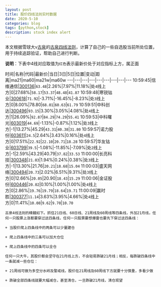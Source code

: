 ```yaml
---
layout: post
title: 股价四线法则实时数据
date: 2020-5-10
categories: blog
tags: [python,stock]
description: stock index alert
---
```



本文根据雪球大v[古泉](https://xueqiu.com/u/7148646888)的[古泉四线法则](https://xueqiu.com/7148646888/130498192)，计算了自己的一些自选股当前所处位置，用于持续追踪验证，帮助自己进行判断。

**说明**：下表中4线对应取值为`红色`表示最新价处于对应指标上方，属正面

时间|名称|代码|最新价|当日|3日|5日|位置|变动|距离|ma21|ma60|ma21w|ma60w
---|---|---|---|---|---|---|---|---
10:59:45|信维通信|[300136](https://xueqiu.com/S/SZ300136)|`63.48`|2.26%|7.97%|11.18%|处`4`线上方|0|27.68%|`58.17`|`53.37`|`48.48`|`41.87`
10:59:48|寒锐钴业|[300618](https://xueqiu.com/S/SZ300618)|`71.92`|-3.71%|-16.45%|-8.23%|处`3`线上方|0|8.00%|78.80|`68.01`|`60.63`|`61.79`
10:59:51|中科创达|[300496](https://xueqiu.com/S/SZ300496)|`93.15`|3.30%|3.05%|4.08%|处`4`线上方|1|26.09%|`92.87`|`84.29`|`74.29`|`55.41`
10:59:53|中科曙光|[603019](https://xueqiu.com/S/SH603019)|`44.69`|-1.13%|-0.87%|1.12%|处`3`线上方|-1|13.27%|45.29|`43.31`|`40.38`|`31.80`
10:59:57|诺力股份|[603611](https://xueqiu.com/S/SH603611)|`24.5`|2.64%|3.43%|0.16%|处`4`线上方|0|17.51%|`22.92`|`22.10`|`20.71`|`18.28`
10:59:57|华友钴业|[603799](https://xueqiu.com/S/SH603799)|`39.5`|-1.08%|-11.85%|-7.09%|处`2`线上方|-1|2.59%|43.29|40.79|`37.82`|`33.53`
11:00:00|长亮科技|[300348](https://xueqiu.com/S/SZ300348)|`21.03`|1.94%|0.24%|0.38%|处`3`线上方|-1|13.30%|21.76|`20.21`|`18.68`|`15.04`
11:00:03|盛天网络|[300494](https://xueqiu.com/S/SZ300494)|`20.73`|2.02%|6.51%|9.31%|处`3`线上方|0|12.66%|`20.05`|20.90|`18.43`|`15.29`
11:00:06|金证股份|[600446](https://xueqiu.com/S/SH600446)|`20.02`|0.10%|1.00%|1.00%|处`4`线上方|0|2.86%|`19.76`|`19.79`|`18.64`|`19.71`
11:00:09|赢时胜|[300377](https://xueqiu.com/S/SZ300377)|`11.14`|3.63%|3.95%|4.66%|处`4`线上方|0|11.41%|`10.08`|`9.62`|`9.70`|`10.70`

```
古泉4线法则的精髓如下。抓住21日线、60日线、21周线及60周线等四条线，外加21月线，任何一只股票上涨都要穿过这四条线，任何一只股票要想爆雷也要先下穿过这四条线：

+ 当股价爬上四条线中的两条可以少量建仓

+ 爬上四条线中的三条可以加大仓位

+ 爬上四条线中的四条可以全仓

任何一只大牛，其股价都会坚守在21月线上方，不会轻易跌破21月线；相反，每跌破四条线中一条就减一些仓位：

+ 21周线可做为多空分水岭及警戒线，股价在21周线及60周线下方就要十分慎重，多看少做

+ 跌破全部四条线就要大幅减仓，甚至清仓，一旦跌破21月线，清仓观望
```